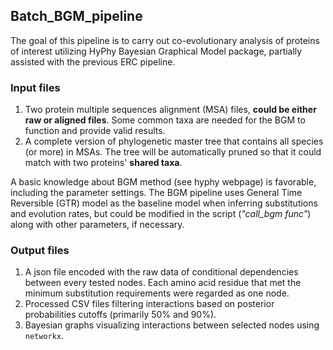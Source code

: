 ## Batch_BGM_pipeline
The goal of this pipeline is to carry out co-evolutionary analysis 
of proteins of interest utilizing HyPhy Bayesian Graphical Model package,
partially assisted with the previous ERC pipeline.

### Input files
1. Two protein multiple sequences alignment (MSA) files, **could be 
either raw or aligned files**. Some common taxa are needed for the BGM 
to function and provide valid results.
2. A complete version of phylogenetic master tree that contains all species
(or more) in MSAs. The tree will be automatically pruned so that it could 
match with two proteins' **shared taxa**.

A basic knowledge about BGM method (see hyphy webpage) is favorable, including
the parameter settings. The BGM pipeline uses General Time Reversible (GTR)
model as the baseline model when inferring substitutions and evolution rates,
but could be modified in the script (_"call_bgm func"_) along with other 
parameters, if necessary.

### Output files
1. A json file encoded with the raw data of conditional dependencies between 
every tested nodes. Each amino acid residue that met the minimum substitution
requirements were regarded as one node.
2. Processed CSV files filtering interactions
based on posterior probabilities cutoffs (primarily 50% and 90%).
3. Bayesian graphs visualizing interactions between selected nodes using ```networkx```.
